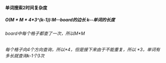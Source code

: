 #### 单词搜索2时间复杂度
##### O(M * M * 4*3^(k-1)):M--board的边长 k--单词的长度
###### board中每个格子都查了一次，所以M*M
###### 每个格子向4个方向查询，所以*4，但是接下来由于不能重复，所以 *3，单词有多长就查询k-1个3次
